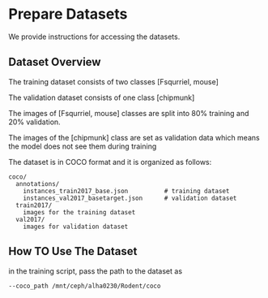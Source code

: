 # Prepare Datasets

We provide instructions for accessing the datasets.

## Dataset Overview

The training dataset consists of two classes [Fsqurriel, mouse] 

The validation dataset consists of one class [chipmunk]

The images of [Fsqurriel, mouse] classes are split into 80% training and 20% validation.

The images of the [chipmunk] class are set as validation data which means the model does not see them during training

The dataset is in COCO format and it is organized as follows:

```
coco/
  annotations/
    instances_train2017_base.json          # training dataset
    instances_val2017_basetarget.json      # validation dataset
  train2017/
    images for the training dataset
  val2017/
    images for validation dataset
```
## How TO Use The Dataset

in the training script, pass the path to the dataset as 
```
--coco_path /mnt/ceph/alha0230/Rodent/coco

```



